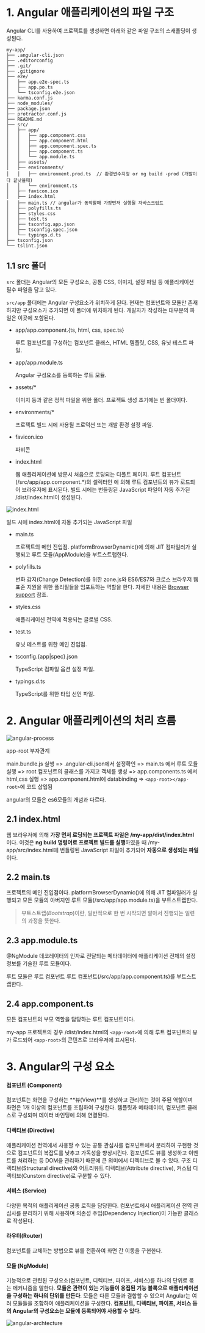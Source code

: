 # 1. Angular 애플리케이션의 파일 구조

Angular CLI를 사용하여 프로젝트를 생성하면 아래와 같은 파일 구조의 스캐폴딩이 생성된다.

```code
my-app/
├── .angular-cli.json
├── .editorconfig
├── .git/
├── .gitignore
├── e2e/
│   ├── app.e2e-spec.ts
│   ├── app.po.ts
│   └── tsconfig.e2e.json
├── karma.conf.js
├── node_modules/
├── package.json
├── protractor.conf.js
├── README.md
├── src/
│   ├── app/
│   │   ├── app.component.css
│   │   ├── app.component.html
│   │   ├── app.component.spec.ts
│   │   ├── app.component.ts
│   │   └── app.module.ts
│   ├── assets/
│   ├── environments/
│   │   ├── environment.prod.ts  // 환경변수지정 or ng build -prod (개발이 다 끝낫을때)
│   │   └── environment.ts
│   ├── favicon.ico
│   ├── index.html
│   ├── main.ts // angular가 동작할때 가장먼저 실행될 자바스크립트
│   ├── polyfills.ts
│   ├── styles.css
│   ├── test.ts
│   ├── tsconfig.app.json
│   ├── tsconfig.spec.json
│   └── typings.d.ts
├── tsconfig.json
└── tslint.json
```



## 1.1 src 폴더

`src` 폴더는 Angular의 모든 구성요소, 공통 CSS, 이미지, 설정 파일 등 애플리케이션 필수 파일을 담고 있다.

`src/app` 폴더에는 Angular 구성요소가 위치하게 된다. 현재는 컴포넌트와 모듈만 존재하지만 구성요소가 추가되면 이 폴더에 위치하게 된다. 개발자가 작성하는 대부분의 파일은 이곳에 포함된다.

- app/app.component.{ts, html, css, spec.ts}

  루트 컴포넌트를 구성하는 컴포넌트 클래스, HTML 템플릿, CSS, 유닛 테스트 파일.

- app/app.module.ts

  Angular 구성요소를 등록하는 루트 모듈.

- assets/*

  이미지 등과 같은 정적 파일을 위한 폴더. 프로젝트 생성 초기에는 빈 폴더이다.

- environments/*

  프로젝트 빌드 시에 사용될 프로덕션 또는 개발 환경 설정 파일.

- favicon.ico

  파비콘

- index.html

  웹 애플리케이션에 방문시 처음으로 로딩되는 디폴트 페이지. 루트 컴포넌트(/src/app/app.component.*)의 셀렉터인 <app-root>에 의해 루트 컴포넌트의 뷰가 로드되어 브라우저에 표시된다. 빌드 시에는 번들링된 JavaScript 파일이 자동 추가된 /dist/index.html이 생성된다.

![index.html](http://poiemaweb.com/img/index.html.png)

빌드 시에 index.html에 자동 추가되는 JavaScript 파일

- main.ts

  프로젝트의 메인 진입점. platformBrowserDynamic()에 의해 JIT 컴파일러가 실행되고 루트 모듈(AppModule)을 부트스트랩한다.

- polyfills.ts

  변화 감지(Change Detection)를 위한 zone.js와 ES6/ES7와 크로스 브라우저 웹 표준 지원을 위한 폴리필들을 임포트하는 역할을 한다. 자세한 내용은 [Browser support](https://angular.io/docs/ts/latest/guide/browser-support.html) 참조.

- styles.css

  애플리케이션 전역에 적용되는 글로벌 CSS.

- test.ts

  유닛 테스트를 위한 메인 진입점.

- tsconfig.{app|spec}.json

  TypeScript 컴파일 옵션 설정 파일.

- typings.d.ts

  TypeScript를 위한 타입 선언 파일.





# 2. Angular 애플리케이션의 처리 흐름

![angular-process](http://poiemaweb.com/img/angular-process.png)

app-root 부자관계

main.bundle.js 실행 => .angular-cli.json에서 설정확인 => main.ts 에서 루트 모듈 실행 => root 컴포넌트의 클래스를 가지고 객체를 생성 => app.components.ts 에서 html,css 실행 => app.component.html에 databinding => `<app-root></app-root>`에 코드 삽입됨



angular의 모듈은 es6모듈의 개념과 다르다.

## 2.1 index.html

웹 브라우저에 의해 **가장 먼저 로딩되는 프로젝트 파일은 /my-app/dist/index.html**이다. 이것은 **ng build 명령어로 프로젝트 빌드를 실행**하였을 때 /my-app/src/index.html에 번들링된 JavaScript 파일이 추가되어 **자동으로 생성되는 파일**이다.

## 2.2 main.ts

프로젝트의 메인 진입점이다. platformBrowserDynamic()에 의해 JIT 컴파일러가 실행되고 모든 모듈의 아버지인 루트 모듈(/src/app/app.module.ts)을 부트스트랩한다.

>  부트스트랩(*Bootstrap*)이란, 일반적으로 한 번 시작되면 알아서 진행되는 일련의 과정을 뜻한다. 

## 2.3 app.module.ts

@NgModule 데코레이터의 인자로 전달되는 메타데이터에 애플리케이션 전체의 설정 정보를 기술한 루트 모듈이다.

루트 모듈은 루트 컴포넌트 루트 컴포넌트(/src/app/app.component.ts)를 부트스트랩한다.



## 2.4 app.component.ts
모든 컴포넌트의 부모 역할을 담당하는 루트 컴포넌트이다.

my-app 프로젝트의 경우 /dist/index.html의 `<app-root>`에 의해 루트 컴포넌트의 뷰가 로드되어 `<app-root>`의 콘텐츠로 브라우저에 표시된다.



# 3. Angular의 구성 요소

#### 컴포넌트 (Component)

컴포넌트는 화면을 구성하는 **뷰(View)**를 생성하고 관리하는 것이 주된 역할이며 화면은 1개 이상의 컴포넌트를 조립하여 구성한다. 템플릿과 메타데이터, 컴포넌트 클래스로 구성되며 데이터 바인딩에 의해 연결된다.



#### 디렉티브 (Directive)

애플리케이션 전역에서 사용할 수 있는 공통 관심사를 컴포넌트에서 분리하여 구현한 것으로 컴포넌트의 복잡도를 낮추고 가독성을 향상시킨다. 컴포넌트도 뷰를 생성하고 이벤트를 처리하는 등 DOM을 관리하기 때문에 큰 의미에서 디렉티브로 볼 수 있다. 구조 디렉티브(Structural directive)와 어트리뷰트 디렉티브(Attribute directive), 커스텀 디렉티브(Cunstom directive)로 구분할 수 있다.



#### 서비스 (Service)

다양한 목적의 애플리케이션 공통 로직을 담당한다. 컴포넌트에서 애플리케이션 전역 관심사를 분리하기 위해 사용하며 의존성 주입(Dependency Injection)이 가능한 클래스로 작성된다.



#### 라우터(Router)

컴포넌트를 교체하는 방법으로 뷰를 전환하여 화면 간 이동을 구현한다.



#### 모듈 (NgModule)

기능적으로 관련된 구성요소(컴포넌트, 디렉티브, 파이프, 서비스)를 하나의 단위로 묶는 메커니즘을 말한다. **모듈은 관련이 있는 기능들이 응집된 기능 블록으로 애플리케이션을 구성하는 하나의 단위를 만든다**. 모듈은 다른 모듈과 결합할 수 있으며 Angular는 여러 모듈들을 조합하여 애플리케이션을 구성한다. **컴포넌트, 디렉티브, 파이프, 서비스 등의 Angular의 구성요소는 모듈에 등록되어야 사용할 수 있다.**

![angular-archtecture](http://poiemaweb.com/img/angular-archtecture.png)